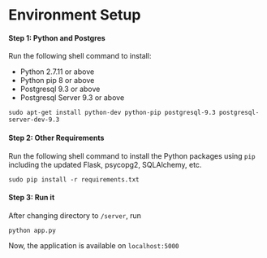 # Environment Setup
#### Step 1: Python and Postgres
Run the following shell command to install:
* Python 2.7.11 or above
* Python pip 8 or above
* Postgresql 9.3 or above
* Postgresql Server 9.3 or above
```
sudo apt-get install python-dev python-pip postgresql-9.3 postgresql-server-dev-9.3
```

#### Step 2: Other Requirements
Run the following shell command to install the Python packages using `pip` including the updated Flask, psycopg2, SQLAlchemy, etc.
```
sudo pip install -r requirements.txt
```

#### Step 3: Run it
After changing directory to `/server`, run
```
python app.py
```
Now, the application is available on `localhost:5000`

